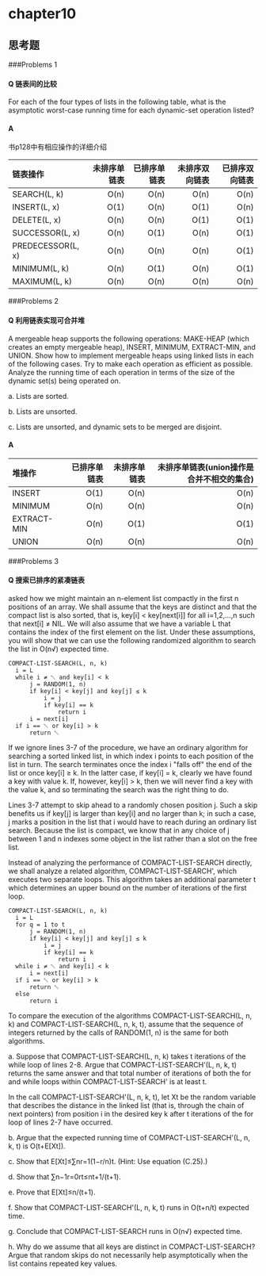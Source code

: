 # chapter10

## 思考题
###Problems 1
#### Q 链表间的比较

For each of the four types of lists in the following table, what is the asymptotic worst-case running time for each dynamic-set operation listed?
#### A   
书p128中有相应操作的详细介绍   

| 链表操作  | 未排序单链表  | 已排序单链表 | 未排序双向链表 | 已排序双向链表 |
|:------------- |---------------:| -------------:| -------------:| -------------:|
| SEARCH(L, k)  | O(n)|O(n)|O(n)|O(n)| 
| INSERT(L, x)  | O(1)|O(n)|O(1)|O(n)|               
| DELETE(L, x)  | O(n)|O(n)|O(1)|O(1)| 
| SUCCESSOR(L, x)|O(n)|O(1)|O(n)|O(1)| 
| PREDECESSOR(L, x)|O(n)|O(n)|O(n)|O(1)| 
| MINIMUM(L, k)|O(n)|O(1)|O(n)|O(1)| 
| MAXIMUM(L, k)|O(n)|O(n)|O(n)|O(n)|  
###Problems 2
#### Q 利用链表实现可合并堆
A mergeable heap supports the following operations: MAKE-HEAP (which creates an empty mergeable heap), INSERT, MINIMUM, EXTRACT-MIN, and UNION. Show how to implement mergeable heaps using linked lists in each of the following cases. Try to make each operation as efficient as possible. Analyze the running time of each operation in terms of the size of the dynamic set(s) being operated on.

a. Lists are sorted.

b. Lists are unsorted.

c. Lists are unsorted, and dynamic sets to be merged are disjoint.

#### A      

| 堆操作  |  已排序单链表 | 未排序单链表 | 未排序单链表(union操作是合并不相交的集合) |
|:------------- |-------------:| -------------:| -------------:|
| INSERT  | O(1)|O(n)|O(n)|               
| MINIMUM|O(n)|O(n)|O(n)|
| EXTRACT-MIN|O(n)|O(1)|O(1)|
| UNION|O(n)|O(n)|O(n)|

###Problems 3
#### Q 搜索已排序的紧凑链表
asked how we might maintain an n-element list compactly in the first n positions of an array. We shall assume that the keys are distinct and that the compact list is also sorted, that is, key[i] < key[next[i]] for all i=1,2,…,n such that next[i] ≠ NIL. We will also assume that we have a variable L that contains the index of the first element on the list. Under these assumptions, you will show that we can use the following randomized algorithm to search the list in O(n√) expected time.

```
COMPACT-LIST-SEARCH(L, n, k)
  i = L
  while i ≠ ␀ and key[i] < k
      j = RANDOM(1, n)
      if key[i] < key[j] and key[j] ≤ k
          i = j
          if key[i] == k
              return i
      i = next[i]
  if i == ␀ or key[i] > k
      return ␀
```
If we ignore lines 3-7 of the procedure, we have an ordinary algorithm for searching a sorted linked list, in which index i points to each position of the list in turn. The search terminates once the index i "falls off" the end of the list or once key[i] ≥ k. In the latter case, if key[i] = k, clearly we have found a key with value k. If, however, key[i] > k, then we will never find a key with the value k, and so terminating the search was the right thing to do.

Lines 3-7 attempt to skip ahead to a randomly chosen position j. Such a skip benefits us if key[j] is larger than key[i] and no larger than k; in such a case, j marks a position in the list that i would have to reach during an ordinary list search. Because the list is compact, we know that in any choice of j between 1 and n indexes some object in the list rather than a slot on the free list.

Instead of analyzing the performance of COMPACT-LIST-SEARCH directly, we shall analyze a related algorithm, COMPACT-LIST-SEARCH', which executes two separate loops. This algorithm takes an additional parameter t which determines an upper bound on the number of iterations of the first loop.

```
COMPACT-LIST-SEARCH(L, n, k)
  i = L
  for q = 1 to t
      j = RANDOM(1, n)
      if key[i] < key[j] and key[j] ≤ k
          i = j
          if key[i] == k
              return i
  while i ≠ ␀ and key[i] < k
      i = next[i]
  if i == ␀ or key[i] > k
      return ␀
  else
      return i
```

To compare the execution of the algorithms COMPACT-LIST-SEARCH(L, n, k) and COMPACT-LIST-SEARCH(L, n, k, t), assume that the sequence of integers returned by the calls of RANDOM(1, n) is the same for both algorithms.

a. Suppose that COMPACT-LIST-SEARCH(L, n, k) takes t iterations of the while loop of lines 2-8. Argue that COMPACT-LIST-SEARCH'(L, n, k, t) returns the same answer and that total number of iterations of both the for and while loops within COMPACT-LIST-SEARCH' is at least t.  

In the call COMPACT-LIST-SEARCH'(L, n, k, t), let Xt be the random variable that describes the distance in the linked list (that is, through the chain of next pointers) from position i in the desired key k after t iterations of the for loop of lines 2-7 have occurred.

b. Argue that the expected running time of COMPACT-LIST-SEARCH'(L, n, k, t) is O(t+E[Xt]).  

c. Show that E[Xt]≤∑nr=1(1−r/n)t. (Hint: Use equation (C.25).)

d. Show that ∑n−1r=0rt≤nt+1/(t+1).

e. Prove that E[Xt]≤n/(t+1).

f. Show that COMPACT-LIST-SEARCH'(L, n, k, t) runs in O(t+n/t) expected time.

g. Conclude that COMPACT-LIST-SEARCH runs in O(n√) expected time.

h. Why do we assume that all keys are distinct in COMPACT-LIST-SEARCH? Argue that random skips do not necessarily help asymptotically when the list contains repeated key values.  

